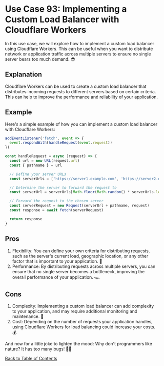 # Use Case 93: Implementing a Custom Load Balancer with Cloudflare Workers

In this use case, we will explore how to implement a custom load balancer using Cloudflare Workers. This can be useful when you want to distribute network or application traffic across multiple servers to ensure no single server bears too much demand. 😎

## Explanation

Cloudflare Workers can be used to create a custom load balancer that distributes incoming requests to different servers based on certain criteria. This can help to improve the performance and reliability of your application. 

## Example

Here's a simple example of how you can implement a custom load balancer with Cloudflare Workers:

```javascript
addEventListener('fetch', event => {
  event.respondWith(handleRequest(event.request))
})

const handleRequest = async (request) => {
  const url = new URL(request.url)
  const { pathname } = url

  // Define your server URLs
  const serverUrls = ['https://server1.example.com', 'https://server2.example.com']

  // Determine the server to forward the request to
  const serverUrl = serverUrls[Math.floor(Math.random() * serverUrls.length)]

  // Forward the request to the chosen server
  const serverRequest = new Request(serverUrl + pathname, request)
  const response = await fetch(serverRequest)

  return response
}
```

## Pros

1. Flexibility: You can define your own criteria for distributing requests, such as the server's current load, geographic location, or any other factor that is important to your application. 🚀
2. Performance: By distributing requests across multiple servers, you can ensure that no single server becomes a bottleneck, improving the overall performance of your application. 🏎️

## Cons

1. Complexity: Implementing a custom load balancer can add complexity to your application, and may require additional monitoring and maintenance. 🧐
2. Cost: Depending on the number of requests your application handles, using Cloudflare Workers for load balancing could increase your costs. 💰

And now for a little joke to lighten the mood: Why don't programmers like nature? It has too many bugs! 🐛😂

[Back to Table of Contents](./table_of_contents.md)